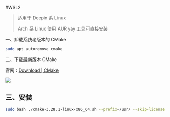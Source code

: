 
#WSL2 

> 适用于 Deepin 系 Linux
> 
> Arch 系 Linux 使用 AUR yay 工具可直接安装

一、卸载系统老版本的 CMake

```sh
sudo apt autoremove cmake
```

二、下载最新版本 CMake

官网：[Download | CMake](https://cmake.org/download/)

![](https://img2024.cnblogs.com/blog/1849509/202401/1849509-20240122104107574-1444688774.png)

## 三、安装

```sh
sudo bash ./cmake-3.28.1-linux-x86_64.sh --prefix=/usr/ --skip-license
```
